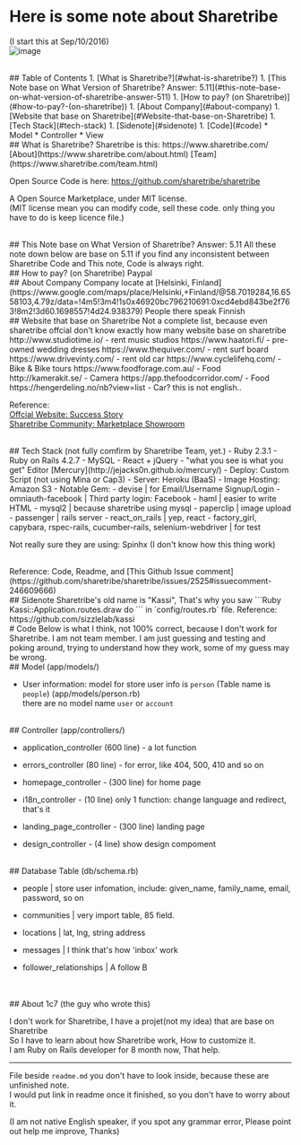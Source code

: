 # Here is some note about Sharetribe 
(I start this at Sep/10/2016)  
![image](https://cloud.githubusercontent.com/assets/1804755/18500223/29eac7f8-7a78-11e6-8310-ee605af4c528.png)

<br/>
## Table of Contents
  1. [What is Sharetribe?](#what-is-sharetribe?)
  1. [This Note base on What Version of Sharetribe? Answer: 5.11](#this-note-base-on-what-version-of-sharetribe-answer-511)
  1. [How to pay? (on Sharetribe)](#how-to-pay?-(on-sharetribe))
  1. [About Company](#about-company)
  1. [Website that base on Sharetribe](#Website-that-base-on-Sharetribe)
  1. [Tech Stack](#tech-stack)
  1. [Sidenote](#sidenote)
  1. [Code](#code)
      * Model
      * Controller
      * View

<br/>
## What is Sharetribe?
Sharetribe is this:       https://www.sharetribe.com/   
[About](https://www.sharetribe.com/about.html)  
[Team](https://www.sharetribe.com/team.html) 

Open Source Code is here: https://github.com/sharetribe/sharetribe   

A Open Source Marketplace, under MIT license.   
(MIT license mean you can modify code, sell these code. only thing you have to do is keep licence file.)   


<br/>
## This Note base on What Version of Sharetribe? Answer: 5.11
All these note down below are base on 5.11  
if you find any inconsistent between Sharetribe Code and This note, Code is always right.


<br/>
## How to pay? (on Sharetribe)
Paypal    


<br/>
## About Company
Company locate at [Helsinki, Finland](https://www.google.com/maps/place/Helsinki,+Finland/@58.7019284,16.6558103,4.79z/data=!4m5!3m4!1s0x46920bc796210691:0xcd4ebd843be2f763!8m2!3d60.1698557!4d24.938379)   
People there speak Finnish 


<br/>
## Website that base on Sharetribe
Not a complete list, because even sharetribe offcial don't know exactly how many website base on sharetribe  
http://www.studiotime.io/  - rent music studios    
https://www.haatori.fi/ - pre-owned wedding dresses    
https://www.thequiver.com/ - rent surf board     
https://www.drivevinty.com/ - rent old car     
https://www.cyclelifehq.com/ - Bike & Bike tours    
https://www.foodforage.com.au/ - Food     
http://kamerakit.se/ - Camera     
https://app.thefoodcorridor.com/ - Food     
https://hengerdeling.no/nb?view=list - Car? this is not english..      

Reference:     
[Offcial Website: Success Story](https://www.sharetribe.com/stories.html)    
[Sharetribe Community: Marketplace Showroom](https://www.sharetribe.com/community/t/marketplace-showroom-are-you-hosting-an-open-source-sharetribe-marketplace-advertise-it-here/51/1)

<br/>
## Tech Stack (not fully comfirm by Sharetribe Team, yet.)
- Ruby 2.3.1  
- Ruby on Rails 4.2.7  
- MySQL  
- React + jQuery
- "what you see is what you get" Editor [Mercury](http://jejacks0n.github.io/mercury/)  
- Deploy: Custom Script (not using Mina or Cap3)  
- Server: Heroku (BaaS)  
- Image Hosting: Amazon S3  
- Notable Gem: 
    -  devise | for Email/Username Signup/Login
    -  omniauth-facebook | Third party login: Facebook
    -  haml | easier to write HTML
    -  mysql2 | because sharetribe using mysql
    -  paperclip | image upload
    -  passenger | rails server
    -  react_on_rails | yep, react
    -  factory_girl, capybara, rspec-rails, cucumber-rails, selenium-webdriver | for test

Not really sure they are using: Spinhx (I don't know how this thing work)  


<br/>
Reference: Code, Readme, and [This Github Issue comment](https://github.com/sharetribe/sharetribe/issues/2525#issuecomment-246609666)


<br/>
## Sidenote
Sharetribe's old name is "Kassi",  
That's why you saw 
```Ruby 
Kassi::Application.routes.draw do
``` 
in `config/routes.rb` file.    
Reference: https://github.com/sizzlelab/kassi     


<br/>
# Code  
Below is what I think, not 100% correct,     
because I don't work for Sharetribe. I am not team member.     
I am just guessing and testing and poking around, trying to understand how they work, 
some of my guess may be wrong.    

<br/>
## Model (app/models/)

- User information:  model for store user info is `person` (Table name is `people`) (app/models/person.rb)  
  there are no model name `user` or `account`


<br/>
## Controller (app/controllers/)
  
  - application_controller (600 line) - a lot function
  
  - errors_controller (80 line) - for error, like 404, 500, 410 and so on 
  
  - homepage_controller - (300 line) for home page

  - i18n_controller - (10 line) only 1 function: change language and redirect, that's it

  - landing_page_controller - (300 line) landing page
  
  - design_controller - (4 line) show design compoment 



<br/>
## Database Table (db/schema.rb)

  - people | store user infomation, include: given_name, family_name, email, password, so on
  
  - communities | very import table, 85 field.
  
  - locations | lat, lng, string address
  
  - messages | I think that's how 'inbox' work

  - follower_relationships  | A follow B


<br/>
<br/>
## About 1c7 (the guy who wrote this)   

I don't work for Sharetribe, I have a projet(not my idea) that are base on Sharetribe     
So I have to learn about how Sharetribe work, How to customize it.      
I am Ruby on Rails developer for 8 month now, That help.  

---

File beside `readme.md` you don't have to look inside, because these are unfinished note.  
I would put link in readme once it finished, so you don't have to worry about it.  

(I am not native English speaker, if you spot any grammar error, Please point out help me improve, Thanks)




